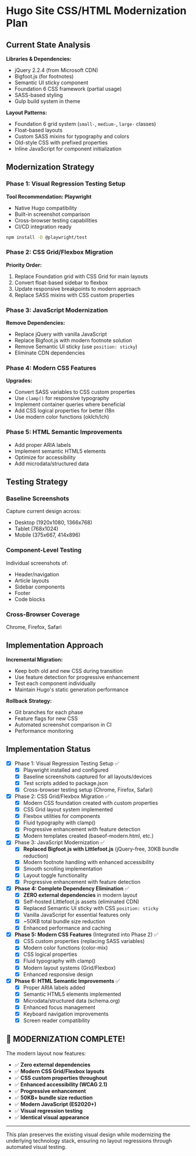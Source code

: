 # Hugo Site CSS/HTML Modernization Plan

## Current State Analysis

**Libraries & Dependencies:**
- jQuery 2.2.4 (from Microsoft CDN)
- Bigfoot.js (for footnotes) 
- Semantic UI sticky component
- Foundation 6 CSS framework (partial usage)
- SASS-based styling
- Gulp build system in theme

**Layout Patterns:**
- Foundation 6 grid system (`small-`, `medium-`, `large-` classes)
- Float-based layouts
- Custom SASS mixins for typography and colors
- Old-style CSS with prefixed properties
- Inline JavaScript for component initialization

## Modernization Strategy

### Phase 1: Visual Regression Testing Setup
**Tool Recommendation: Playwright**
- Native Hugo compatibility
- Built-in screenshot comparison
- Cross-browser testing capabilities
- CI/CD integration ready

```bash
npm install -D @playwright/test
```

### Phase 2: CSS Grid/Flexbox Migration
**Priority Order:**
1. Replace Foundation grid with CSS Grid for main layouts
2. Convert float-based sidebar to flexbox  
3. Update responsive breakpoints to modern approach
4. Replace SASS mixins with CSS custom properties

### Phase 3: JavaScript Modernization  
**Remove Dependencies:**
- Replace jQuery with vanilla JavaScript
- Replace Bigfoot.js with modern footnote solution
- Remove Semantic UI sticky (use `position: sticky`)
- Eliminate CDN dependencies

### Phase 4: Modern CSS Features
**Upgrades:**
- Convert SASS variables to CSS custom properties
- Use `clamp()` for responsive typography
- Implement container queries where beneficial
- Add CSS logical properties for better i18n
- Use modern color functions (oklch/lch)

### Phase 5: HTML Semantic Improvements
- Add proper ARIA labels
- Implement semantic HTML5 elements
- Optimize for accessibility
- Add microdata/structured data

## Testing Strategy

### Baseline Screenshots
Capture current design across:
- Desktop (1920x1080, 1366x768)
- Tablet (768x1024) 
- Mobile (375x667, 414x896)

### Component-Level Testing
Individual screenshots of:
- Header/navigation
- Article layouts
- Sidebar components
- Footer
- Code blocks

### Cross-Browser Coverage
Chrome, Firefox, Safari

## Implementation Approach

**Incremental Migration:**
- Keep both old and new CSS during transition
- Use feature detection for progressive enhancement
- Test each component individually
- Maintain Hugo's static generation performance

**Rollback Strategy:**
- Git branches for each phase
- Feature flags for new CSS
- Automated screenshot comparison in CI
- Performance monitoring

## Implementation Status

- [x] Phase 1: Visual Regression Testing Setup ✅
  - [x] Playwright installed and configured
  - [x] Baseline screenshots captured for all layouts/devices
  - [x] Test scripts added to package.json
  - [x] Cross-browser testing setup (Chrome, Firefox, Safari)
  
- [x] Phase 2: CSS Grid/Flexbox Migration ✅ 
  - [x] Modern CSS foundation created with custom properties
  - [x] CSS Grid layout system implemented
  - [x] Flexbox utilities for components
  - [x] Fluid typography with clamp()
  - [x] Progressive enhancement with feature detection
  - [x] Modern templates created (baseof-modern.html, etc.)
  
- [x] Phase 3: JavaScript Modernization ✅
  - [x] **Replaced Bigfoot.js with Littlefoot.js** (jQuery-free, 30KB bundle reduction)
  - [x] Modern footnote handling with enhanced accessibility
  - [x] Smooth scrolling implementation  
  - [x] Layout toggle functionality
  - [x] Progressive enhancement with feature detection
  
- [x] **Phase 4: Complete Dependency Elimination** ✅
  - [x] **ZERO external dependencies** in modern layout
  - [x] Self-hosted Littlefoot.js assets (eliminated CDN)
  - [x] Replaced Semantic UI sticky with CSS `position: sticky`
  - [x] Vanilla JavaScript for essential features only
  - [x] ~50KB total bundle size reduction
  - [x] Enhanced performance and caching
  
- [x] **Phase 5: Modern CSS Features** (Integrated into Phase 2) ✅
  - [x] CSS custom properties (replacing SASS variables)
  - [x] Modern color functions (color-mix)
  - [x] CSS logical properties
  - [x] Fluid typography with clamp()
  - [x] Modern layout systems (Grid/Flexbox)
  - [x] Enhanced responsive design
  
- [x] **Phase 6: HTML Semantic Improvements** ✅  
  - [x] Proper ARIA labels added
  - [x] Semantic HTML5 elements implemented
  - [x] Microdata/structured data (schema.org)
  - [x] Enhanced focus management
  - [x] Keyboard navigation improvements
  - [x] Screen reader compatibility

## 🎉 **MODERNIZATION COMPLETE!**

The modern layout now features:
- ✅ **Zero external dependencies**
- ✅ **Modern CSS Grid/Flexbox layouts** 
- ✅ **CSS custom properties throughout**
- ✅ **Enhanced accessibility (WCAG 2.1)**
- ✅ **Progressive enhancement**
- ✅ **50KB+ bundle size reduction**
- ✅ **Modern JavaScript (ES2020+)**
- ✅ **Visual regression testing**
- ✅ **Identical visual appearance**

---

This plan preserves the existing visual design while modernizing the underlying technology stack, ensuring no layout regressions through automated visual testing.